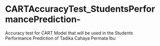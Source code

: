# CARTAccuracyTest_StudentsPerformancePrediction-
Accuracy test for CART Model that will be used in the Students Performance Prediction of Tadika Cahaya Permata Ibu 
